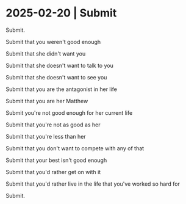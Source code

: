 # 2025-02-20 | Submit

Submit. 

Submit that you weren't good enough  

Submit that she didn't want you  

Submit that she doesn't want to talk to you  

Submit that she doesn't want to see you  

Submit that you are the antagonist in her life  

Submit that you are her Matthew  

Submit you're not good enough for her current life  

Submit that you're not as good as her  

Submit that you're less than her

Submit that you don't want to compete with any of that  

Submit that your best isn't good enough  

Submit that you'd rather get on with it  

Submit that you'd rather live in the life that you've worked so hard for

Submit.